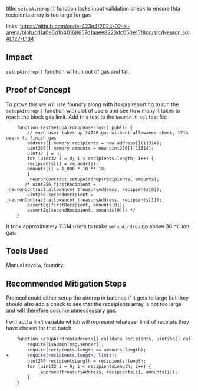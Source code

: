 title: `setupAirdrop()` function lacks input validation check to ensure thta recipients array is too large for gas

links:
https://github.com/code-423n4/2024-02-ai-arena/blob/cd1a0e6d1b40168657d1aaee8223dc050e15f8cc/src/Neuron.sol#L127-L134

## Impact
`setupAirdrop()` function will run out of gas and fail.

## Proof of Concept
To prove this we will use foundry along with its gas reporting to run the `setupAirdrop()` function with alot of users and see how many it takes to reach the block gas limit.
Add this test to the `Neuron.t.sol` test file

```solidity
    function testSetupAirdropGasError() public { 
        // each user takes up 24726 gas without allowance check, 1214 uesrs to finish gas
        address[] memory recipients = new address[](11314);
        uint256[] memory amounts = new uint256[](11314);
        uint32 j = 3;
        for (uint32 i = 0; i < recipients.length; i++) {
        recipients[i] = vm.addr(j);
        amounts[i] = 1_000 * 10 ** 18;
        }
        _neuronContract.setupAirdrop(recipients, amounts);
       /* uint256 firstRecipient = _neuronContract.allowance(_treasuryAddress, recipients[0]);
        uint256 secondRecipient = _neuronContract.allowance(_treasuryAddress, recipients[1]);
        assertEq(firstRecipient, amounts[0]);
        assertEq(secondRecipient, amounts[0]); */
    }
```
It took approximately 11314 users to make `setupAirdrop` go above 30 million gas.

## Tools Used
Manual reveiw, foundry.

## Recommended Mitigation Steps
Protocol could either setup the airdrop in batches if it gets to large but they should also add a check to see that the receipients array is not too large and will therefore cosume unneccessary gas.

I will add a limit variable which will represent whatever limit of receipts they have chosen for that batch.

```diff
    function setupAirdrop(address[] calldata recipients, uint256[] calldata amounts) external {
        require(isAdmin[msg.sender]);
        require(recipients.length == amounts.length);
+       require(recipients.length, limit);
        uint256 recipientsLength = recipients.length;
        for (uint32 i = 0; i < recipientsLength; i++) {
            _approve(treasuryAddress, recipients[i], amounts[i]);
        }
    }
```